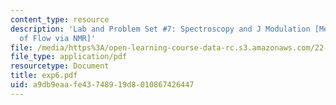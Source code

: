 ```yaml
---
content_type: resource
description: 'Lab and Problem Set #7: Spectroscopy and J Modulation [Measurements
  of Flow via NMR]'
file: /media/https%3A/open-learning-course-data-rc.s3.amazonaws.com/22-920-a-hands-on-introduction-to-nuclear-magnetic-resonance-january-iap-1997/a9db9eaafe43748919d8010867426447_exp6.pdf
file_type: application/pdf
resourcetype: Document
title: exp6.pdf
uid: a9db9eaa-fe43-7489-19d8-010867426447
---
```

